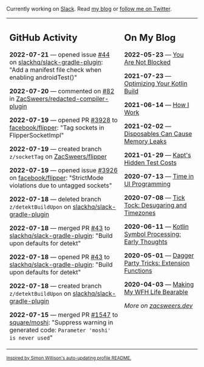 Currently working on [Slack](https://slack.com/). Read [my blog](https://zacsweers.dev/) or [follow me on Twitter](https://twitter.com/ZacSweers).

<table><tr><td valign="top" width="60%">

## GitHub Activity
<!-- githubActivity starts -->
**2022-07-21** — opened issue [#44](https://github.com/slackhq/slack-gradle-plugin/issues/44) on [slackhq/slack-gradle-plugin](https://github.com/slackhq/slack-gradle-plugin): "Add a manifest file check when enabling androidTest()"

**2022-07-20** — commented on [#82](https://github.com/ZacSweers/redacted-compiler-plugin/issues/82#issuecomment-1190362971) in [ZacSweers/redacted-compiler-plugin](https://github.com/ZacSweers/redacted-compiler-plugin)

**2022-07-19** — opened PR [#3928](https://github.com/facebook/flipper/pull/3928) to [facebook/flipper](https://github.com/facebook/flipper): "Tag sockets in FlipperSocketImpl"

**2022-07-19** — created branch `z/socketTag` on [ZacSweers/flipper](https://github.com/ZacSweers/flipper)

**2022-07-19** — opened issue [#3926](https://github.com/facebook/flipper/issues/3926) on [facebook/flipper](https://github.com/facebook/flipper): "StrictMode violations due to untagged sockets"

**2022-07-18** — deleted branch `z/detektBuildUpon` on [slackhq/slack-gradle-plugin](https://github.com/slackhq/slack-gradle-plugin)

**2022-07-18** — merged PR [#43](https://github.com/slackhq/slack-gradle-plugin/pull/43) to [slackhq/slack-gradle-plugin](https://github.com/slackhq/slack-gradle-plugin): "Build upon defaults for detekt"

**2022-07-18** — opened PR [#43](https://github.com/slackhq/slack-gradle-plugin/pull/43) to [slackhq/slack-gradle-plugin](https://github.com/slackhq/slack-gradle-plugin): "Build upon defaults for detekt"

**2022-07-18** — created branch `z/detektBuildUpon` on [slackhq/slack-gradle-plugin](https://github.com/slackhq/slack-gradle-plugin)

**2022-07-15** — merged PR [#1547](https://github.com/square/moshi/pull/1547) to [square/moshi](https://github.com/square/moshi): "Suppress warning in generated code: `Parameter 'moshi' is never used`"
<!-- githubActivity ends -->
</td><td valign="top" width="40%">

## On My Blog
<!-- blog starts -->
**2022-05-23** — [You Are Not Blocked](https://www.zacsweers.dev/you-are-not-blocked/)

**2021-07-23** — [Optimizing Your Kotlin Build](https://www.zacsweers.dev/optimizing-your-kotlin-build/)

**2021-06-14** — [How I Work](https://www.zacsweers.dev/how-i-work/)

**2021-02-02** — [Disposables Can Cause Memory Leaks](https://www.zacsweers.dev/disposables-can-cause-memory-leaks/)

**2021-01-29** — [Kapt's Hidden Test Costs](https://www.zacsweers.dev/kapts-hidden-test-costs/)

**2020-07-13** — [Time in UI Programming](https://www.zacsweers.dev/time-in-ui/)

**2020-07-08** — [Tick Tock: Desugaring and Timezones](https://www.zacsweers.dev/ticktock-desugaring-timezones/)

**2020-06-11** — [Kotlin Symbol Processing: Early Thoughts](https://www.zacsweers.dev/kotlin-symbol-processor-early-thoughts/)

**2020-05-01** — [Dagger Party Tricks: Extension Functions](https://www.zacsweers.dev/dagger-party-tricks-extension-functions/)

**2020-04-03** — [Making My WFH Life Bearable](https://www.zacsweers.dev/making-wfh-life-bearable/)
<!-- blog ends -->
_More on [zacsweers.dev](https://zacsweers.dev/)_
</td></tr></table>

<sub><a href="https://simonwillison.net/2020/Jul/10/self-updating-profile-readme/">Inspired by Simon Willison's auto-updating profile README.</a></sub>
